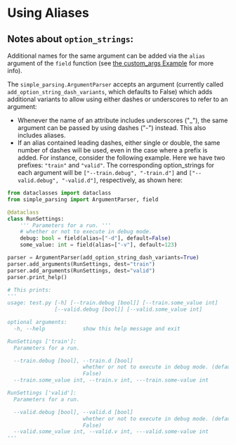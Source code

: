 # Using Aliases

## Notes about `option_strings`:

Additional names for the same argument can be added via the `alias` argument
of the `field` function (see [the custom_args Example](/examples/custom_args/README.md) for more info).

The `simple_parsing.ArgumentParser` accepts an argument (currently called `add_option_string_dash_variants`, which defaults to False) which adds additional variants to allow using either dashes or underscores to refer to an argument:

- Whenever the name of an attribute includes underscores ("\_"), the same
  argument can be passed by using dashes ("-") instead. This also includes
  aliases.
- If an alias contained leading dashes, either single or double, the
  same number of dashes will be used, even in the case where a prefix is
  added.
  For instance, consider the following example.
  Here we have two prefixes: `"train"` and `"valid"`.
  The corresponding option_strings for each argument will be
  `["--train.debug", "-train.d"]` and `["--valid.debug", "-valid.d"]`,
  respectively, as shown here:

```python
from dataclasses import dataclass
from simple_parsing import ArgumentParser, field

@dataclass
class RunSettings:
    ''' Parameters for a run. '''
    # whether or not to execute in debug mode.
    debug: bool = field(alias=["-d"], default=False)
    some_value: int = field(alias=["-v"], default=123)

parser = ArgumentParser(add_option_string_dash_variants=True)
parser.add_arguments(RunSettings, dest="train")
parser.add_arguments(RunSettings, dest="valid")
parser.print_help()

# This prints:
'''
usage: test.py [-h] [--train.debug [bool]] [--train.some_value int]
               [--valid.debug [bool]] [--valid.some_value int]

optional arguments:
  -h, --help            show this help message and exit

RunSettings ['train']:
  Parameters for a run.

  --train.debug [bool], --train.d [bool]
                        whether or not to execute in debug mode. (default:
                        False)
  --train.some_value int, --train.v int, ---train.some-value int

RunSettings ['valid']:
  Parameters for a run.

  --valid.debug [bool], --valid.d [bool]
                        whether or not to execute in debug mode. (default:
                        False)
  --valid.some_value int, --valid.v int, ---valid.some-value int
'''
```
